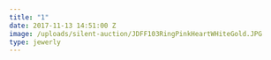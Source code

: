 ```yaml
---
title: "1"
date: 2017-11-13 14:51:00 Z
image: /uploads/silent-auction/JDFF103RingPinkHeartWHiteGold.JPG
type: jewerly
---
```



